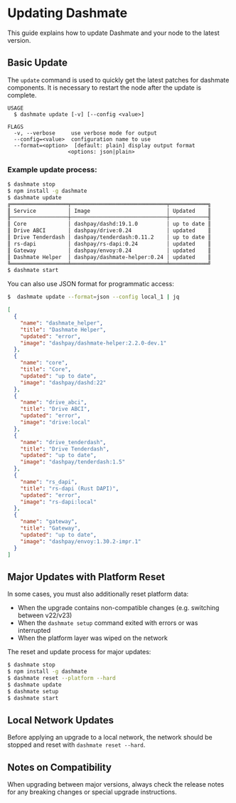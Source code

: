 # Updating Dashmate

This guide explains how to update Dashmate and your node to the latest version.

## Basic Update

The `update` command is used to quickly get the latest patches for dashmate components. It is necessary to restart the node after the update is complete.

```
USAGE
  $ dashmate update [-v] [--config <value>]

FLAGS
  -v, --verbose     use verbose mode for output
  --config=<value>  configuration name to use
  --format=<option>  [default: plain] display output format
                   <options: json|plain>
```

### Example update process:

```bash
$ dashmate stop
$ npm install -g dashmate
$ dashmate update
╔══════════════════╤══════════════════════════════╤════════════╗
║ Service          │ Image                        │ Updated    ║
╟──────────────────┼──────────────────────────────┼────────────╢
║ Core             │ dashpay/dashd:19.1.0         │ up to date ║
║ Drive ABCI       │ dashpay/drive:0.24           │ updated    ║
║ Drive Tenderdash │ dashpay/tenderdash:0.11.2    │ up to date ║
║ rs-dapi          │ dashpay/rs-dapi:0.24         │ updated    ║
║ Gateway          │ dashpay/envoy:0.24           │ updated    ║
║ Dashmate Helper  │ dashpay/dashmate-helper:0.24 │ updated    ║
╚══════════════════╧══════════════════════════════╧════════════╝
$ dashmate start
```

You can also use JSON format for programmatic access:

```bash
$  dashmate update --format=json --config local_1 | jq
```

```json
[
  {
    "name": "dashmate_helper",
    "title": "Dashmate Helper",
    "updated": "error",
    "image": "dashpay/dashmate-helper:2.2.0-dev.1"
  },
  {
    "name": "core",
    "title": "Core",
    "updated": "up to date",
    "image": "dashpay/dashd:22"
  },
  {
    "name": "drive_abci",
    "title": "Drive ABCI",
    "updated": "error",
    "image": "drive:local"
  },
  {
    "name": "drive_tenderdash",
    "title": "Drive Tenderdash",
    "updated": "up to date",
    "image": "dashpay/tenderdash:1.5"
  },
  {
    "name": "rs_dapi",
    "title": "rs-dapi (Rust DAPI)",
    "updated": "error",
    "image": "rs-dapi:local"
  },
  {
    "name": "gateway",
    "title": "Gateway",
    "updated": "up to date",
    "image": "dashpay/envoy:1.30.2-impr.1"
  }
]
```

## Major Updates with Platform Reset

In some cases, you must also additionally reset platform data:

* When the upgrade contains non-compatible changes (e.g. switching between v22/v23)
* When the `dashmate setup` command exited with errors or was interrupted
* When the platform layer was wiped on the network

The reset and update process for major updates:

```bash
$ dashmate stop
$ npm install -g dashmate
$ dashmate reset --platform --hard
$ dashmate update
$ dashmate setup
$ dashmate start
```

## Local Network Updates

Before applying an upgrade to a local network, the network should be stopped and reset with `dashmate reset --hard`.

## Notes on Compatibility

When upgrading between major versions, always check the release notes for any breaking changes or special upgrade instructions.
